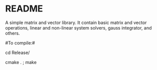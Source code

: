# README #

A simple matrix and vector library. It contain basic matrix and vector operations, linear and non-linear system solvers, gauss integrator, and others.

#To compile:#

cd Release/

cmake . ; make